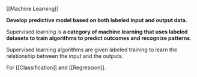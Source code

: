 [[Machine Learning]]

**Develop predictive model based on both labeled input and output data.**

Supervised learning is **a category of machine learning that uses labeled datasets to train algorithms to predict outcomes and recognize patterns**. 

Supervised learning algorithms are given labeled training to learn the relationship between the input and the outputs.

For [[Classification]] and [[Regression]].